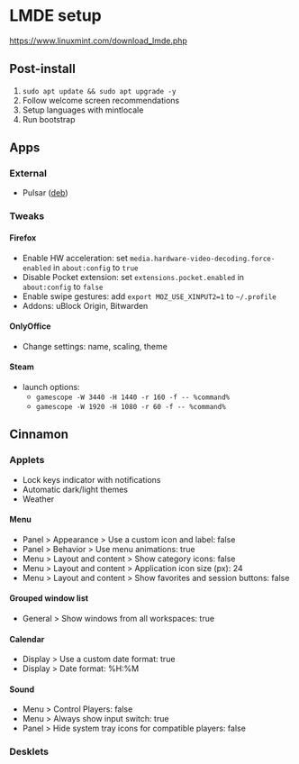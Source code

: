 # LMDE setup
https://www.linuxmint.com/download_lmde.php

## Post-install
1. `sudo apt update && sudo apt upgrade -y`
2. Follow welcome screen recommendations
3. Setup languages with mintlocale
4. Run bootstrap

## Apps
### External
- Pulsar ([deb](https://pulsar-edit.dev/download.html#regular-releases))

### Tweaks
#### Firefox
- Enable HW acceleration: set `media.hardware-video-decoding.force-enabled` in `about:config` to `true`
- Disable Pocket extension: set `extensions.pocket.enabled` in `about:config` to `false`
- Enable swipe gestures: add `export MOZ_USE_XINPUT2=1` to `~/.profile`
- Addons: uBlock Origin, Bitwarden

#### OnlyOffice
- Change settings: name, scaling, theme

#### Steam
- launch options:
  - `gamescope -W 3440 -H 1440 -r 160 -f -- %command%`
  - `gamescope -W 1920 -H 1080 -r 60 -f -- %command%`

## Cinnamon
### Applets
- Lock keys indicator with notifications
- Automatic dark/light themes
- Weather

#### Menu
- Panel > Appearance > Use a custom icon and label: false
- Panel > Behavior > Use menu animations: true
- Menu > Layout and content > Show category icons: false
- Menu > Layout and content > Application icon size (px): 24
- Menu > Layout and content > Show favorites and session buttons: false

#### Grouped window list
- General > Show windows from all workspaces: true

#### Calendar
- Display > Use a custom date format: true
- Display > Date format: %H:%M

#### Sound
- Menu > Control Players: false
- Menu > Always show input switch: true
- Panel > Hide system tray icons for compatible players: false

### Desklets
